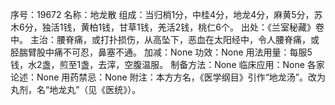 序号：19672
名称：地龙散
组成：当归梢1分，中桂4分，地龙4分，麻黄5分，苏木6分，独活1钱，黄柏1钱，甘草1钱，羌活2钱，桃仁6个。
出处：《兰室秘藏》卷中。
主治：腰脊痛，或打扑损伤，从高坠下，恶血在太阳经中，令人腰脊痛，或胫腨臂股中痛不可忍，鼻塞不通。
加减：None
功效：None
用法用量：每服5钱，水2盏，煎至1盏，去滓，空腹温服。
制备方法：None
临床应用：None
各家论述：None
用药禁忌：None
附注：本方方名，《医学纲目》引作“地龙汤”。改为丸剂，名“地龙丸”（见《医统》）。
